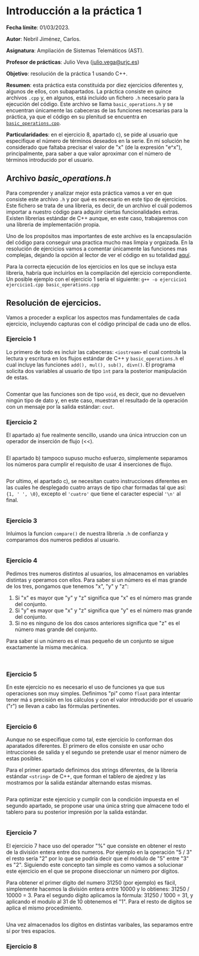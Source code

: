 # Introducción a la práctica 1

**Fecha límite**: 01/03/2023.  

**Autor**: Nebril Jiménez, Carlos. 

**Asignatura**: Ampliación de Sistemas Telemáticos (AST).

**Profesor de prácticas**: Julio Veva (julio.vega@urjc.es)

**Objetivo**: resolución de la práctica 1 usando C++.

**Resumen**: esta práctica esta constituida por diez ejercicios diferentes y, algunos de ellos, con subapartados. La práctica consiste en quince archivos ```.cpp``` y, en algunos, está incluido un fichero ```.h``` necesario para la ejecución del código. Este archivo se llama ```basic_operations.h``` y se encuentran únicamente las cabeceras de las funciones necesarias para la práctica, ya que el código en su plenitud se encuentra en [```basic_operations.cpp```](https://github.com/clases-julio/p1-introcpp-cnebril2020/blob/main/basic_operations.cpp).

**Particularidades**: en el ejercicio 8, apartado c), se pide al usuario que especifique el número de términos deseados en la serie. En mi solución he considerado que faltaba precisar el valor de "x" (de la expresión "e^x"), principalmente, para saber a que valor aproximar con el número de términos introducido por el usuario.

## Archivo _basic_operations.h_

Para comprender y analizar mejor esta práctica vamos a ver en que consiste este archivo ```.h``` y por qué es necesario en este tipo de ejercicios. Este fichero se trata de una libreria, es decir, de un archivo el cuál podemos importar a nuestro código para adquirir ciertas funcionalidades extras. Existen librerias estándar de C++ aunque, en este caso, trabajaremos con una libreria de implementación propia.

Uno de los propósitos mas importantes de este archivo es la encapsulación del código para conseguir una practica mucho mas limpia y orgaizada. En la resolución de ejercicios vamos a comentar únicamente las funciones mas complejas, dejando la opción al lector de ver el código en su totalidad [aquí](https://github.com/clases-julio/p1-introcpp-cnebril2020/blob/main/basic_operations.cpp).

Para la correcta ejecución de los ejercicios en los que se incluya esta libreria, habría que incluirlos en la compilación del ejercicio correpondiente. Un posible ejemplo con el ejercicio 1 sería el siguiente: ```g++ -o ejercicio1 ejercicio1.cpp basic_operations.cpp```

## Resolución de ejercicios.

Vamos a proceder a explicar los aspectos mas fundamentales de cada ejercicio, incluyendo capturas con el código principal de cada uno de ellos. 

### Ejercicio 1

Lo primero de todo es incluir las cabeceras: ```<iostream>``` el cual controla la lectura y escritura en los flujos estándar de C++ y ```basic_operations.h``` el cual incluye las funciones ```add(), mul(), sub(), divn()```. El programa solicita dos variables al usuario de tipo ```ìnt``` para la posterior manipulación de estas.

<img>

Comentar que las funciones son de tipo ```void```, es decir, que no devuelven ningún tipo de dato y, en este caso, muestran el resultado de la operación con un mensaje por la salida estándar: ```cout```.

### Ejercicio 2

El apartado a) fue realmente sencillo, usando una única intruccion con un operador de inserción de flujo (<<).

<img>

El apartado b) tampoco supuso mucho esfuerzo, simplemente separamos los números para cumplir el requisito de usar 4 inserciones de flujo.

<img>

Por ultimo, el apartado c), se necesitan cuatro instrucciones diferentes en las cuales he desplegado cuatro arrays de tipo char formadas tal que así: ```{1, ' ', \0}```, excepto el ```'cuatro'``` que tiene el caracter especial ```'\n'``` al final. 

<img>

### Ejercicio 3

Inluimos la funcion ```compare()``` de nuestra libreria ```.h``` de confianza y comparamos dos numeros pedidos al usuario.

<img><img>

### Ejercicio 4

Pedimos tres numeros distintos al usuarios, los almacenamos en variables distintas y operamos con ellos. Para saber si un número es el mas grande de los tres, pongamos que tenemos "x", "y" y "z": 
1. Si "x" es mayor que "y" y "z" significa que "x" es el número mas grande del conjunto.
2. Si "y" es mayor que "x" y "z" significa que "y" es el número mas grande del conjunto.
3. Si no es ninguno de los dos casos anteriores significa que "z" es el número mas grande del conjunto.

Para saber si un número es el mas pequeño de un conjunto se sigue exactamente la misma mecánica.

<img> <img>

### Ejercicio 5

En este ejercicio no es necesario el uso de funciones ya que sus operaciones son muy simples. Definimos "pi" como ```float``` para intentar tener má
s precisión en los cálculos y con el valor introducido por el usuario ("r") se llevan a cabo las fórmulas pertinentes.

<img>

### Ejercicio 6

Aunque no se especifique como tal, este ejercicio lo conforman dos aparatados diferentes. El primero de ellos consiste en usar ocho intrucciones de salida y el segundo se pretende usar el menor número de estas posibles.

Para el primer apartado definimos dos strings diferentes, de la libreria estándar ```<string>``` de C++, que forman el tablero de ajedrez y las mostramos por la salida estándar alternando estas mismas.

<img>

Para optimizar este ejercicio y cumplir con la condición impuesta en el segundo apartado, se propone usar una única string que almacene todo el tablero para su posterior impresión por la salida estándar.

<img>

### Ejercicio 7

El ejercicio 7 hace uso del operador "%" que consiste en obtener el resto de la división entera entre dos numeros. Por ejemplo en la operación "5 / 3" el resto sería "2" por lo que se podría decir que el módulo de "5" entre "3" es "2". Siguiendo este concepto tan simple es como vamos a solucionar este ejercicio en el que se propone diseccionar un número por dígitos. 

Para obtener el primer dígito del numero 31250 (por ejemplo) es fácil, simplemente hacemos la división entera entre 10000 y lo obtienes: 31250 / 10000 = 3. Para el segundo dígito aplicamos la fórmula: 31250 / 1000 = 31, y aplicando el modulo al 31 de 10 obtenemos el "1". Para el resto de digitos se aplica el mismo procedimiento.

<img>

Una vez almacenados los dígitos en distintas varibales, las separamos entre sí por tres espacios.

### Ejercicio 8













